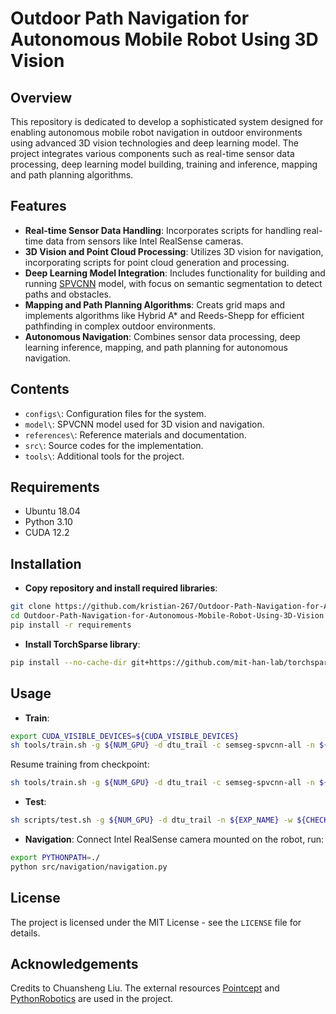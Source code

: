 # Outdoor Path Navigation for Autonomous Mobile Robot Using 3D Vision

## Overview
This repository is dedicated to develop a sophisticated system designed for enabling autonomous mobile robot navigation in outdoor environments using advanced 3D vision technologies and deep learning model. The project integrates various components such as real-time sensor data processing, deep learning model building, training and inference, mapping and path planning algorithms.

## Features
- **Real-time Sensor Data Handling**: Incorporates scripts for handling real-time data from sensors like Intel RealSense cameras.
- **3D Vision and Point Cloud Processing**: Utilizes 3D vision for navigation, incorporating scripts for point cloud generation and processing.
- **Deep Learning Model Integration**: Includes functionality for building and running [SPVCNN](https://arxiv.org/abs/2007.16100) model, with focus on semantic segmentation to detect paths and obstacles.
- **Mapping and Path Planning Algorithms**: Creats grid maps and implements algorithms like Hybrid A* and Reeds-Shepp for efficient pathfinding in complex outdoor environments.
- **Autonomous Navigation**: Combines sensor data processing, deep learning inference, mapping, and path planning for autonomous navigation.

## Contents
- `configs\`: Configuration files for the system.
- `model\`: SPVCNN model used for 3D vision and navigation.
- `references\`: Reference materials and documentation.
- `src\`: Source codes for the implementation.
- `tools\`: Additional tools for the project.

## Requirements
- Ubuntu 18.04
- Python 3.10
- CUDA 12.2

## Installation
- **Copy repository and install required libraries**:
```bash
git clone https://github.com/kristian-267/Outdoor-Path-Navigation-for-Autonomous-Mobile-Robot-Using-3D-Vision.git
cd Outdoor-Path-Navigation-for-Autonomous-Mobile-Robot-Using-3D-Vision
pip install -r requirements
```
- **Install TorchSparse library**:
```bash
pip install --no-cache-dir git+https://github.com/mit-han-lab/torchsparse.git@v1.4.0
```

## Usage
- **Train**:
```bash
export CUDA_VISIBLE_DEVICES=${CUDA_VISIBLE_DEVICES}
sh tools/train.sh -g ${NUM_GPU} -d dtu_trail -c semseg-spvcnn-all -n ${EXP_NAME}
```
Resume training from checkpoint:
```bash
sh tools/train.sh -g ${NUM_GPU} -d dtu_trail -c semseg-spvcnn-all -n ${EXP_NAME} -r true
```
- **Test**:
```bash
sh scripts/test.sh -g ${NUM_GPU} -d dtu_trail -n ${EXP_NAME} -w ${CHECKPOINT_NAME}
```
- **Navigation**:
Connect Intel RealSense camera mounted on the robot, run:
```bash
export PYTHONPATH=./
python src/navigation/navigation.py
```

## License
The project is licensed under the MIT License - see the `LICENSE` file for details.

## Acknowledgements
Credits to Chuansheng Liu. The external resources [Pointcept](https://github.com/Pointcept/Pointcept.git) and [PythonRobotics](https://github.com/kristian-267/PythonRobotics.git) are used in the project.
